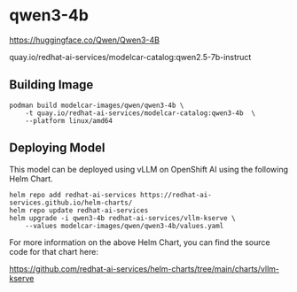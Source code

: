 # qwen3-4b

https://huggingface.co/Qwen/Qwen3-4B

quay.io/redhat-ai-services/modelcar-catalog:qwen2.5-7b-instruct

## Building Image

```
podman build modelcar-images/qwen/qwen3-4b \
    -t quay.io/redhat-ai-services/modelcar-catalog:qwen3-4b  \
    --platform linux/amd64
```

## Deploying Model

This model can be deployed using vLLM on OpenShift AI using the following Helm Chart.

```
helm repo add redhat-ai-services https://redhat-ai-services.github.io/helm-charts/
helm repo update redhat-ai-services
helm upgrade -i qwen3-4b redhat-ai-services/vllm-kserve \
    --values modelcar-images/qwen/qwen3-4b/values.yaml
```

For more information on the above Helm Chart, you can find the source code for that chart here:

https://github.com/redhat-ai-services/helm-charts/tree/main/charts/vllm-kserve

